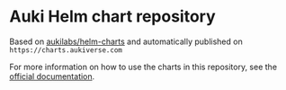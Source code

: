 # Auki Helm chart repository

Based on [aukilabs/helm-charts](https://github.com/aukilabs/helm-charts) and automatically published on `https://charts.aukiverse.com`

For more information on how to use the charts in this repository, see the [official documentation](https://documentation.aukiverse.com/server-operators-manual/kubernetes).
